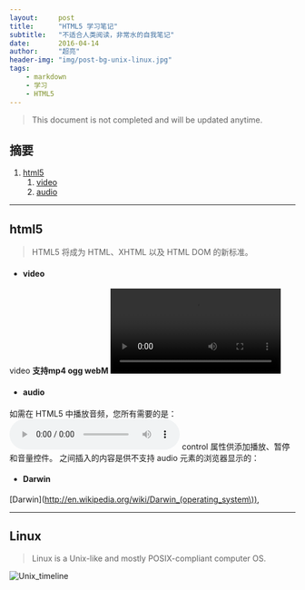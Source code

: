 ```yaml
---
layout:     post
title:      "HTML5 学习笔记"
subtitle:   "不适合人类阅读，非常水的自我笔记"
date:       2016-04-14
author:     "超亮"
header-img: "img/post-bg-unix-linux.jpg"
tags:
    - markdown
    - 学习
    - HTML5
---
```


> This document is not completed and will be updated anytime.


## 摘要

1. [html5](#html5 )
	1. [video](#video)
	2. [audio](#audio)
	 
	 
 

---

## html5  


> HTML5 将成为 HTML、XHTML 以及 HTML DOM 的新标准。

 

- #### video
 video 	**支持mp4 ogg webM** 				  <video src="movie.ogg" controls="controls"></video>


  

- #### audio
如需在 HTML5 中播放音频，您所有需要的是：
<audio src="song.ogg" controls="controls">
</audio>
control 属性供添加播放、暂停和音量控件。
<audio> 与 </audio> 之间插入的内容是供不支持 audio 元素的浏览器显示的：

 

- #### Darwin
[Darwin](http://en.wikipedia.org/wiki/Darwin_(operating_system\)),  
 

 
 

---

## Linux


> Linux is a Unix-like and mostly POSIX-compliant computer OS.


![Unix_timeline](http://upload.wikimedia.org/wikipedia/commons/thumb/c/cd/Unix_timeline.en.svg/800px-Unix_timeline.en.svg.png)


 


   